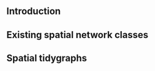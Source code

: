 Introduction
------------

Existing spatial network classes
--------------------------------

Spatial tidygraphs
------------------
